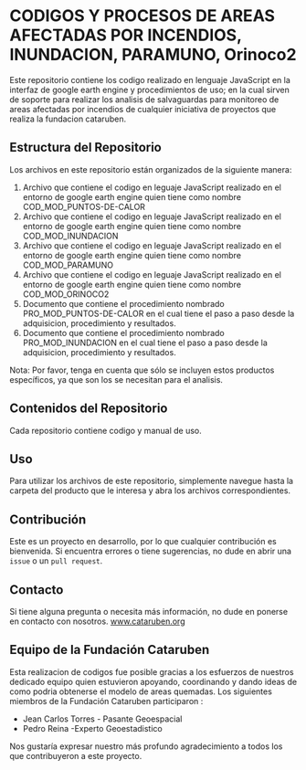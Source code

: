 # CODIGOS Y PROCESOS DE AREAS AFECTADAS POR INCENDIOS, INUNDACION, PARAMUNO, Orinoco2

Este repositorio contiene los codigo realizado en lenguaje JavaScript en la interfaz de google earth engine y procedimientos de uso; en la cual sirven de soporte para realizar los analisis de salvaguardas para monitoreo de areas afectadas por incendios de cualquier iniciativa de proyectos que realiza la fundacion cataruben.

## Estructura del Repositorio

Los archivos en este repositorio están organizados de la siguiente manera:
1) Archivo que contiene el codigo en leguaje JavaScript realizado en el entorno de google earth engine quien tiene como nombre COD_MOD_PUNTOS-DE-CALOR
2) Archivo que contiene el codigo en leguaje JavaScript realizado en el entorno de google earth engine quien tiene como nombre COD_MOD_INUNDACION
3) Archivo que contiene el codigo en leguaje JavaScript realizado en el entorno de google earth engine quien tiene como nombre COD_MOD_PARAMUNO
4) Archivo que contiene el codigo en leguaje JavaScript realizado en el entorno de google earth engine quien tiene como nombre COD_MOD_ORINOCO2
5) Documento que contiene el procedimiento nombrado PRO_MOD_PUNTOS-DE-CALOR en el cual tiene el paso a paso desde la adquisicion, procedimiento y resultados.
6) Documento que contiene el procedimiento nombrado PRO_MOD_INUNDACION en el cual tiene el paso a paso desde la adquisicion, procedimiento y resultados.

Nota: Por favor, tenga en cuenta que sólo se incluyen estos productos específicos, ya que son los se necesitan para el analisis.

## Contenidos del Repositorio

Cada repositorio contiene codigo y manual de uso.

## Uso

Para utilizar los archivos de este repositorio, simplemente navegue hasta la carpeta del producto que le interesa y abra los archivos correspondientes. 

## Contribución

Este es un proyecto en desarrollo, por lo que cualquier contribución es bienvenida. Si encuentra errores o tiene sugerencias, no dude en abrir una `issue` o un `pull request`.

## Contacto

Si tiene alguna pregunta o necesita más información, no dude en ponerse en contacto con nosotros.
www.cataruben.org

## Equipo de la Fundación Cataruben

Esta realizacion de codigos fue posible gracias a los esfuerzos de nuestros dedicado equipo quien estuvieron apoyando, coordinando y dando ideas de como podria obtenerse el modelo de areas quemadas. Los siguientes miembros de la Fundación Cataruben participaron :


- Jean Carlos Torres - Pasante Geoespacial
- Pedro Reina -Experto Geoestadistico

Nos gustaría expresar nuestro más profundo agradecimiento a todos los que contribuyeron a este proyecto.
